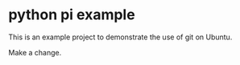 # python pi example
This is an example project to demonstrate the use of git on Ubuntu.

Make a change.